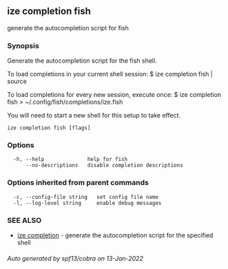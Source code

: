 ## ize completion fish

generate the autocompletion script for fish

### Synopsis


Generate the autocompletion script for the fish shell.

To load completions in your current shell session:
$ ize completion fish | source

To load completions for every new session, execute once:
$ ize completion fish > ~/.config/fish/completions/ize.fish

You will need to start a new shell for this setup to take effect.


```
ize completion fish [flags]
```

### Options

```
  -h, --help              help for fish
      --no-descriptions   disable completion descriptions
```

### Options inherited from parent commands

```
  -c, --config-file string   set config file name
  -l, --log-level string     enable debug messages
```

### SEE ALSO

* [ize completion](ize_completion.md)	 - generate the autocompletion script for the specified shell

###### Auto generated by spf13/cobra on 13-Jan-2022
